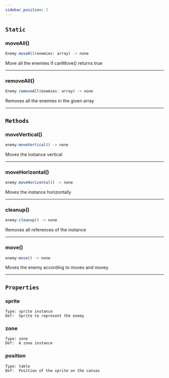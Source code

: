 ```yaml
---
sidebar_position: 2
---
```


## `Static`

### moveAll()

```js
Enemy.moveAll(enemies: array) -> none
```

Move all the enemies if canMove() returns true

---

### removeAll()

```js
Enemy.removeAll(enemies: array) -> none
```

Removes all the enemies in the given array

---

## `Methods`

### moveVertical()

```js
enemy:moveVertical() -> none
```

Moves the instance vertical

---

### moveHorizontal()

```js
enemy.moveHorizontal() -> none
```

Moves the instance horizontally

---

### cleanup()

```js
enemy:cleanup() -> none
```

Removes all references of the instance

---

### move()

```js
enemy:move() -> none
```

Moves the enemy according to movex and movey

---

## `Properties`

### sprite
    Type: sprite instance
    Def:  Sprite to represent the enemy

### zone
    Type: zone
    Def:  A zone instance

### position
    Type: table
    Def:  Position of the sprite on the canvas



